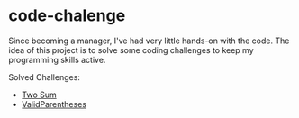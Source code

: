 # code-chalenge

Since becoming a manager, I've had very little hands-on with the code. The idea of this project is to solve some coding challenges to keep my programming skills active.

Solved Challenges:

* [Two Sum](https://github.com/nielsenteixeira/code-chalenge/src/Twosum)
* [ValidParentheses](https://github.com/nielsenteixeira/code-chalenge/src/ValidParentheses)